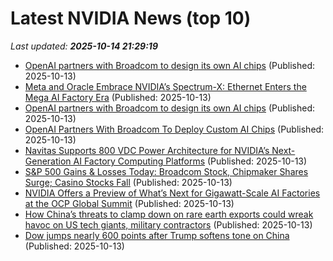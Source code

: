 # Latest NVIDIA News (top 10)
_Last updated: **2025-10-14 21:29:19**_

- [OpenAI partners with Broadcom to design its own AI chips](https://japantoday.com/category/tech/openai-partners-with-broadcom-to-design-its-own-ai-chips) (Published: 2025-10-13)
- [Meta and Oracle Embrace NVIDIA’s Spectrum-X: Ethernet Enters the Mega AI Factory Era](https://siliconangle.com/2025/10/13/meta-oracle-embrace-nvidias-spectrum-x-ethernet-enters-mega-ai-factory-era/) (Published: 2025-10-13)
- [OpenAI partners with Broadcom to design its own AI chips](https://financialpost.com/pmn/openai-partners-with-broadcom-to-design-its-own-ai-chips) (Published: 2025-10-13)
- [OpenAI Partners With Broadcom To Deploy Custom AI Chips](https://www.cnet.com/tech/services-and-software/openai-partners-with-broadcom-to-deploy-custom-ai-chips/) (Published: 2025-10-13)
- [Navitas Supports 800 VDC Power Architecture for NVIDIA’s Next-Generation AI Factory Computing Platforms](https://www.globenewswire.com/news-release/2025/10/13/3165822/0/en/Navitas-Supports-800-VDC-Power-Architecture-for-NVIDIA-s-Next-Generation-AI-Factory-Computing-Platforms.html) (Published: 2025-10-13)
- [S&P 500 Gains & Losses Today: Broadcom Stock, Chipmaker Shares Surge; Casino Stocks Fall](https://www.investopedia.com/s-and-p-500-gains-and-losses-today-broadcom-stock-chipmaker-shares-surge-casino-stocks-fall-11829038) (Published: 2025-10-13)
- [NVIDIA Offers a Preview of What’s Next for Gigawatt-Scale AI Factories at the OCP Global Summit](https://www.storagereview.com/news/nvidia-offers-a-preview-of-whats-next-for-gigawatt-scale-ai-factories-at-the-ocp-global-summit) (Published: 2025-10-13)
- [How China’s threats to clamp down on rare earth exports could wreak havoc on US tech giants, military contractors](https://nypost.com/2025/10/13/business/how-chinas-threats-to-clamp-down-on-rare-earth-exports-could-wreak-havoc-on-us-tech-giants-military-contractors/) (Published: 2025-10-13)
- [Dow jumps nearly 600 points after Trump softens tone on China](https://finance.yahoo.com/video/dow-jumps-nearly-600-points-201547262.html) (Published: 2025-10-13)
